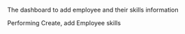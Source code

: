 The dashboard to add employee and their skills information

Performing Create, add  Employee skills 
